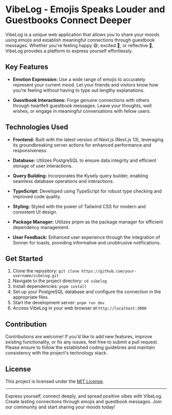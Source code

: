 # VibeLog - Emojis Speaks Louder and Guestbooks Connect Deeper

VibeLog is a unique web application that allows you to share your moods using emojis and establish meaningful connections through guestbook messages. Whether you're feeling happy 😄, excited 🎉, or reflective 🤔, VibeLog provides a platform to express yourself effortlessly.

## Key Features

- **Emotion Expression:** Use a wide range of emojis to accurately represent your current mood. Let your friends and visitors know how you're feeling without having to type out lengthy explanations.

- **Guestbook Interactions:** Forge genuine connections with others through heartfelt guestbook messages. Leave your thoughts, well wishes, or engage in meaningful conversations with fellow users.

## Technologies Used

- **Frontend:** Built with the latest version of Next.js (Next.js 13), leveraging its groundbreaking server actions for enhanced performance and responsiveness.

- **Database:** Utilizes PostgreSQL to ensure data integrity and efficient storage of user interactions.

- **Query Building:** Incorporates the Kysely query builder, enabling seamless database operations and interactions.

- **TypeScript:** Developed using TypeScript for robust type checking and improved code quality.

- **Styling:** Styled with the power of Tailwind CSS for modern and consistent UI design.

- **Package Manager:** Utilizes pnpm as the package manager for efficient dependency management.

- **User Feedback:** Enhanced user experience through the integration of Sonner for toasts, providing informative and unobtrusive notifications.

## Get Started

1. Clone the repository: `git clone https://github.com/your-username/vibelog.git`
2. Navigate to the project directory: `cd vibelog`
3. Install dependencies: `pnpm install`
4. Set up your PostgreSQL database and configure the connection in the appropriate files.
5. Start the development server: `pnpm run dev`
6. Access VibeLog in your web browser at `http://localhost:3000`

## Contribution

Contributions are welcome! If you'd like to add new features, improve existing functionality, or fix any issues, feel free to submit a pull request. Please ensure to follow the established coding guidelines and maintain consistency with the project's technology stack.

## License

This project is licensed under the [MIT License](LICENSE).

---

Express yourself, connect deeply, and spread positive vibes with VibeLog. Create lasting connections through emojis and guestbook messages. Join our community and start sharing your moods today!
